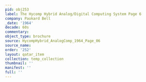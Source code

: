```yaml
---
pid: obj253
label: The Hycomp Hybrid Analog/Digital Computing System Page 6
company: Paokard Bell
_date: '1964'
decade: 60s
commentary: 
object_type: brochure
source: HycompHybrid_AnalogComp_1964_Page_06
source_name: 
order: '252'
layout: qatar_item
collection: temp_collection
thumbnail: ''
manifest: ''
full: ''
---
```

